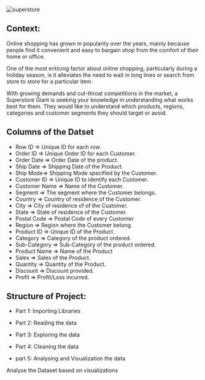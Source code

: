 
![superstore](https://user-images.githubusercontent.com/98824143/177032501-bdc2b263-01c1-432e-b85b-f7d6656e67cc.jpg)

## Context: ## 

Online shopping has grown in popularity over the years, mainly because people find it convenient and easy to bargain shop from the comfort of their home or office.

One of the most enticing factor about online shopping, particularly during a holiday season, is it alleviates the need to wait in long lines or search from store to store for a particular item.

With growing demands and cut-throat competitions in the market, a Superstore Giant is seeking your knowledge in understanding what works best for them. They would like to understand which products, regions, categories and customer segments they should target or avoid.

## Columns of the Datset ## 

* Row ID => Unique ID for each row.
* Order ID => Unique Order ID for each Customer.
* Order Date => Order Date of the product.
* Ship Date => Shipping Date of the Product.
* Ship Mode=> Shipping Mode specified by the Customer.
* Customer ID => Unique ID to identify each Customer.
* Customer Name => Name of the Customer.
* Segment => The segment where the Customer belongs.
* Country => Country of residence of the Customer.
* City => City of residence of of the Customer.
* State => State of residence of the Customer.
* Postal Code => Postal Code of every Customer.
* Region => Region where the Customer belong.
* Product ID => Unique ID of the Product.
* Category => Category of the product ordered.
* Sub-Category => Sub-Category of the product ordered.
* Product Name => Name of the Product
* Sales => Sales of the Product.
* Quantity => Quantity of the Product.
* Discount => Discount provided.
* Profit => Profit/Loss incurred.


## Structure of Project:

* Part 1: Importing Libraries

* Part 2: Reading the data

* Part 3: Exploring the data

* Part 4: Cleaning the data

* part 5: Analysing and Visualization the data

 Analyse the Dataset based on visualizations
